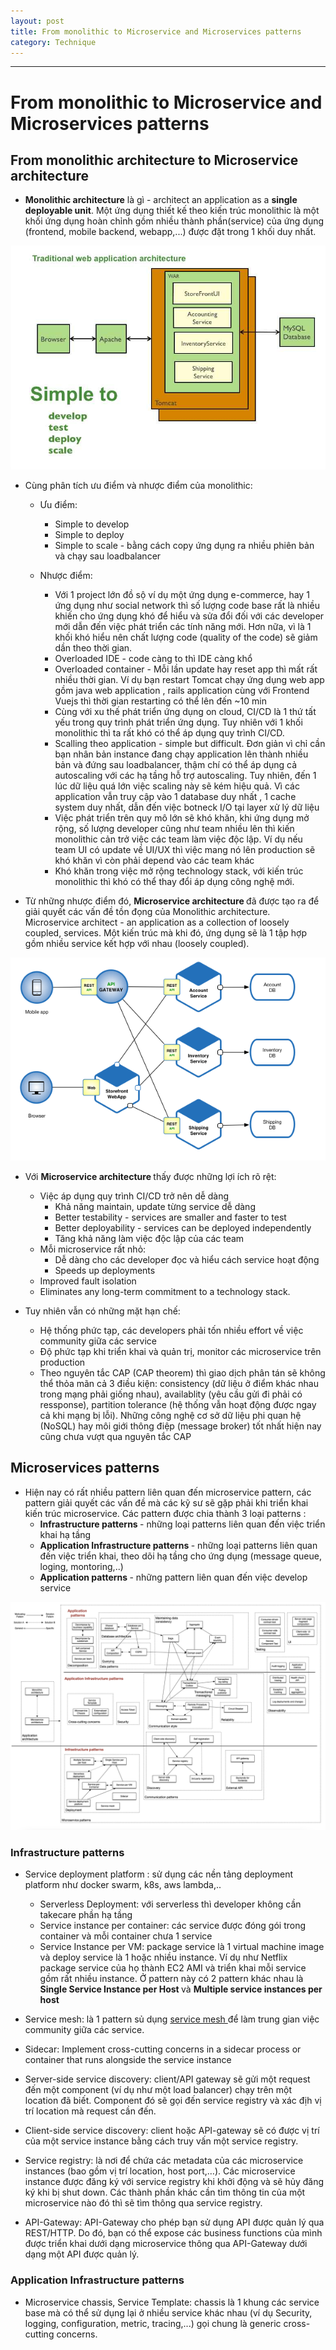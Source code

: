 ```yaml
---
layout: post
title: From monolithic to Microservice and Microservices patterns
category: Technique
---
```

---

# From monolithic to Microservice and Microservices patterns

## From monolithic architecture to Microservice architecture

- <b>Monolithic architecture</b> là gì - architect an application as a <b>single deployable unit</b>. Một ứng dụng thiết kế theo kiến trúc monolithic là một khối ứng dụng hoàn chỉnh gồm nhiều thành phần(service) của ứng dụng (frontend, mobile backend, webapp,...) được đặt trong 1 khối duy nhất.

![](images/2022-02-27-microservice/1.png)

- Cùng phân tích ưu điểm và nhược điểm của monolithic:

    -  Ưu điểm:

        + Simple to develop
        + Simple to deploy
        + Simple to scale - bằng cách copy ứng dụng ra nhiều phiên bản và chạy sau loadbalancer
    
    - Nhược điểm:

        + Với 1 project lớn đồ sộ ví dụ một ứng dụng e-commerce, hay 1 ứng dụng như social network thì số lượng code base rất là nhiều
        khiến cho ứng dụng khó để hiểu và sửa đổi đối với các developer mới dẫn đến việc phát triển các tính năng mới. Hơn nữa, vì là 1 khối khó hiểu nên chất lượng code (quality of the code) sẽ giảm dần theo thời gian.
        + Overloaded IDE -  code càng to thì IDE càng khổ 
        + Overloaded container - Mỗi lần update hay reset app thì mất rất nhiều thời gian. Ví dụ bạn restart Tomcat chạy ứng dụng web app gồm java web application , rails application cùng với Frontend Vuejs thì thời gian restarting có thể lên đến ~10 min
        + Cùng với xu thế phát triển ứng dụng on cloud, CI/CD là 1 thứ tất yếu trong quy trình phát triển ứng dụng. Tuy nhiên với 1 khối monolithic thì ta rất khó có thể áp dụng quy trình CI/CD.
        + Scalling theo application - simple but difficult. Đơn giản vì chỉ cần bạn nhân bản instance đang chạy application lên thành nhiều bản và đứng sau loadbalancer, thậm chí có thể áp dụng cả autoscaling với các hạ tầng hỗ trợ autoscaling. Tuy nhiên, đến 1 lúc dữ liệu quá lớn việc scaling này sẽ kém hiệu quả. Vì các application vẫn truy cập vào 1 database duy nhất , 1 cache system duy nhất, dẫn đến việc botneck I/O tại layer xử lý dữ liệu
        + Việc phát triển trên quy mô lớn sẽ khó khăn, khi ứng dụng mở rộng, số lượng developer cũng như team nhiều lên thì kiến monolithic cản trở việc các team làm việc độc lập. Ví dụ nếu team UI có update về UI/UX thì việc mang nó lên production sẽ khó khăn vì còn phải depend vào các team khác
        + Khó khăn trong việc mở rộng technology stack, với kiến trúc monolithic thì khó có thể thay đổi áp dụng công nghệ mới.

-  Từ những nhược điểm đó, <b>Microservice architecture </b> đã được tạo ra để giải quyết các vấn đề tồn đọng của Monolithic architecture. Microservice architect -  an application as a collection of loosely coupled, services. Một kiến trúc mà khi đó, ứng dụng sẽ là 1 tập hợp gồm nhiều service kết hợp với nhau (loosely coupled).

![](images/2022-02-27-microservice/2.png)

- Với <b>Microservice architecture </b> thấy được những lợi ích rõ rệt:

    - Việc áp dụng quy trình CI/CD trở nên dễ dàng
        + Khả năng maintain, update từng service dễ dàng
        + Better testability - services are smaller and faster to test
        + Better deployability - services can be deployed independently
        + Tăng khả năng làm việc độc lập của các team
    - Mỗi microservice rất nhỏ:
        + Dễ dàng cho các developer đọc và hiểu cách service hoạt động
        + Speeds up deployments
    - Improved fault isolation
    - Eliminates any long-term commitment to a technology stack.

- Tuy nhiên vẫn có những mặt hạn chế:

    - Hệ thống phức tạp, các developers phải tốn nhiều effort về việc community giữa các service
    - Độ phức tạp khi triển khai và  quản trị, monitor các microservice trên production
    - Theo nguyên tắc CAP (CAP theorem) thì giao dịch phân tán sẽ không thể thỏa mãn cả 3 điều kiện: consistency (dữ liệu ở điểm khác nhau trong mạng phải giống nhau), availablity (yêu cầu gửi đi phải có ressponse), partition tolerance (hệ thống vẫn hoạt động được ngay cả khi mạng bị lỗi). Những công nghệ cơ sở dữ liệu phi quan hệ (NoSQL) hay môi giới thông điệp (message broker) tốt nhất hiện nay cũng chưa vượt qua nguyên tắc CAP

## Microservices patterns

- Hiện nay có rất nhiều pattern liên quan đến microservice pattern, các pattern giải quyết các vấn đề mà các kỹ sư sẽ gặp phải khi triển khai kiến trúc microservice. Các pattern được chia thành 3 loại patterns : 
    - <b>Infrastructure patterns </b> - những loại patterns liên quan đến việc triển khai hạ tầng 
    - <b>Application Infrastructure patterns </b> - những loại patterns liên quan đến việc triển khai, theo dõi hạ tầng cho ứng dụng (message queue, loging, montoring,..)
    - <b>Application patterns </b> - những pattern liên quan đến việc develop service

![](images/2022-02-27-microservice/3.png)

### Infrastructure patterns

- Service deployment platform : sử dụng các nền tảng deployment platform như docker swarm, k8s, aws lambda,..
    + Serverless Deployment: với serverless thì developer không cần takecare phần hạ tầng
    + Service instance per container: các service được đóng gói trong container và mỗi container chưa 1 service
    + Service Instance per VM: package  service là 1 virtual machine image và deploy  service là 1 hoặc nhiều instance. Ví dụ như Netflix package service của họ thành EC2 AMI và triển khai mỗi service gồm rất nhiều instance. Ở pattern này có 2 pattern khác nhau là <b> Single Service Instance per Host </b> và <b> Multiple service instances per host </b>

- Service mesh: là 1 pattern sủ dụng <a href="https://viblo.asia/p/tim-hieu-ve-service-mesh-LzD5dWaWljY"> service mesh </a> để làm trung gian việc community giữa các service.
- Sidecar: Implement cross-cutting concerns in a sidecar process or container that runs alongside the service instance
- Server-side service discovery:  client/API gateway sẽ gửi một request đến một component (ví dụ như một load balancer) chạy trên một location đã biết. Component đó sẽ gọi đến service registry và xác địh vị trí location mà request cần đến.
- Client-side service discovery: client hoặc API-gateway sẽ có được vị trí của một service instance bằng cách truy vấn một service registry.
- Service registry: là nơi để chứa các metadata của các microservice instances (bao gồm vị trí location, host port,…). Các microservice instance được đăng ký với service registry khi khởi động và sẽ hủy đăng ký khi bị shut down. Các thành phần khác cần tìm thông tin của một microservice nào đó thì sẽ tìm thông qua service registry.
- API-Gateway: API-Gateway cho phép bạn sử dụng API được quản lý qua REST/HTTP. Do đó, bạn có thể expose các business functions của mình được triển khai dưới dạng microservice thông qua API-Gateway dưới dạng một API được quản lý.

### Application Infrastructure patterns

- Microservice chassis, Service Template: chassis là 1 khung các service base mà có thể sử dụng lại ở nhiều service khác nhau (ví dụ Security, logging, configuration, metric, tracing,...) gọi chung là generic cross-cutting concerns.